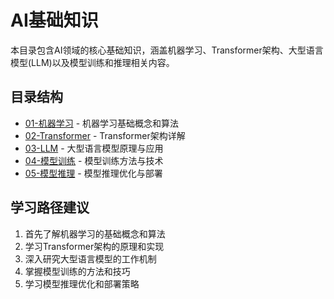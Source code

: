 # AI基础知识

本目录包含AI领域的核心基础知识，涵盖机器学习、Transformer架构、大型语言模型(LLM)以及模型训练和推理相关内容。

## 目录结构

- [01-机器学习](./01-机器学习/README.md) - 机器学习基础概念和算法
- [02-Transformer](./02-Transformer/README.md) - Transformer架构详解
- [03-LLM](./03-LLM/README.md) - 大型语言模型原理与应用
- [04-模型训练](./04-模型训练/README.md) - 模型训练方法与技术
- [05-模型推理](./05-模型推理/README.md) - 模型推理优化与部署

## 学习路径建议

1. 首先了解机器学习的基础概念和算法
2. 学习Transformer架构的原理和实现
3. 深入研究大型语言模型的工作机制
4. 掌握模型训练的方法和技巧
5. 学习模型推理优化和部署策略

